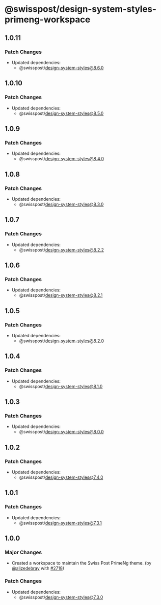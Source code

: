 # @swisspost/design-system-styles-primeng-workspace

## 1.0.11

### Patch Changes

- Updated dependencies:
  - @swisspost/design-system-styles@8.6.0

## 1.0.10

### Patch Changes

- Updated dependencies:
  - @swisspost/design-system-styles@8.5.0

## 1.0.9

### Patch Changes

- Updated dependencies:
  - @swisspost/design-system-styles@8.4.0

## 1.0.8

### Patch Changes

- Updated dependencies:
  - @swisspost/design-system-styles@8.3.0

## 1.0.7

### Patch Changes

- Updated dependencies:
  - @swisspost/design-system-styles@8.2.2

## 1.0.6

### Patch Changes

- Updated dependencies:
  - @swisspost/design-system-styles@8.2.1

## 1.0.5

### Patch Changes

- Updated dependencies:
  - @swisspost/design-system-styles@8.2.0

## 1.0.4

### Patch Changes

- Updated dependencies:
  - @swisspost/design-system-styles@8.1.0

## 1.0.3

### Patch Changes

- Updated dependencies:
  - @swisspost/design-system-styles@8.0.0

## 1.0.2

### Patch Changes

- Updated dependencies:
  - @swisspost/design-system-styles@7.4.0

## 1.0.1

### Patch Changes

- Updated dependencies:
  - @swisspost/design-system-styles@7.3.1

## 1.0.0

### Major Changes

- Created a workspace to maintain the Swiss Post PrimeNg theme. (by [@alizedebray](https://github.com/alizedebray) with [#2718](https://github.com/swisspost/design-system/pull/2718))

### Patch Changes

- Updated dependencies:
  - @swisspost/design-system-styles@7.3.0
